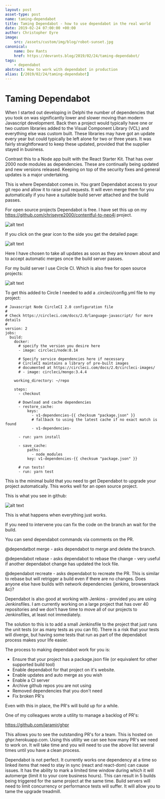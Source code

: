 ```yaml
---
layout: post
asset-type: post
name: taming-dependabot
title: Taming Dependabot - how to use dependabot in the real world
date: 2019-02-24 07:00:00 +00:00
author: Christopher Eyre
image:
    src: /assets/custom/img/blog/robot-sunset.jpg
canonical:
    name: Dev Rants
    href: https://devrants.blog/2019/02/24/taming-dependabot/
tags:
    - dependabot
abstract: How to work with dependabot in production
alias: [/2019/02/24/taming-dependabot]
---
```


# Taming Dependabot

When I started out developing in Delphi the number of dependencies that you took on was significantly lower and slower moving than modern Javascript development. Back then a project would typically have one or two custom libraries added to the Visual Component Library (VCL) and everything else was custom built. These libraries may have got an update every year but could typically be left alone for two or three years. It was fairly straightforward to keep these updated, provided that the supplier stayed in business.

Contrast this to a Node app built with the React Starter Kit. That has over 2000 node modules as dependencies. These are continually being updated and new versions released. Keeping on top of the security fixes and general updates is a major undertaking.

This is where Dependabot comes in. You grant Dependabot access to your git repo and allow it to raise pull requests. It will even merge them for you automatically if you have a suitable build server attached and the build passes.

For open source projects Dependabot is free. I have set this up on my https://github.com/chriseyre2000/contentful-to-neo4j project. 

![alt text](https://devrantsblog.files.wordpress.com/2019/02/screenshot-2019-02-21-at-22.00.01.png "Dependabot Control Panel")

If you click on the gear icon to the side you get the detailed page:

![alt text](https://devrantsblog.files.wordpress.com/2019/02/screenshot-2019-02-21-at-22.03.47.png "Dependabot Settings")

Here I have chosen to take all updates as soon as they are known about and to accept automatic merges once the build server passes.

For my build server I use Circle CI. Which is also free for open source projects:

![alt text](https://devrantsblog.files.wordpress.com/2019/02/screenshot-2019-02-21-at-22.06.55.png "Circle CI")

To get this added to Circle I needed to add a .circleci/config.yml file to my project:

```
# Javascript Node CircleCI 2.0 configuration file
#
# Check https://circleci.com/docs/2.0/language-javascript/ for more details
#
version: 2
jobs:
  build:
    docker:
      # specify the version you desire here
      - image: circleci/node:8.14

      # Specify service dependencies here if necessary
      # CircleCI maintains a library of pre-built images
      # documented at https://circleci.com/docs/2.0/circleci-images/
      # - image: circleci/mongo:3.4.4

    working_directory: ~/repo

    steps:
      - checkout

      # Download and cache dependencies
      - restore_cache:
          keys:
            - v1-dependencies-{{ checksum "package.json" }}
            # fallback to using the latest cache if no exact match is found
            - v1-dependencies-

      - run: yarn install

      - save_cache:
          paths:
            - node_modules
          key: v1-dependencies-{{ checksum "package.json" }}

      # run tests!
      - run: yarn test

```

This is the minimal build that you need to get Dependabot to upgrade your project automatically. This works well for an open source project.

This is what you see in github:

![alt text](https://devrantsblog.files.wordpress.com/2019/02/screenshot-2019-02-24-at-14.03.55.png "Github Details")

This is what happens when everything just works.

If you need to intervene you can fix the code on the branch an wait for the build.

You can send dependabot commands via comments on the PR.

@dependatbot merge - asks dependabot to merge and delete the branch.

@dependabot rebase - asks dependabot to rebase the change - very useful if another dependabot change has updated the lock file.

@dependabot recreate - asks dependabot to recreate the PR. This is similar to rebase but will retrigger a build even if there are no changes. Does anyone else have builds with network dependencies (jenkins, browserstack &c)?

Dependabot is also good at working with Jenkins - provided you are using Jenkinsfiles. I am currently working on a large project that has over 40 repositories and we don't have time to move all of our projects to Jenkinsfiles, at least not immediately.

The solution to this is to add a small Jenkinsfile to the project that just runs the unit tests (or as many tests as you can fit). There is a risk that your tests will diverge, but having some tests that run as part of the dependabot process makes your life easier.

The process to making dependabot work for you is:

- Ensure that your project has a package.json file (or equivalent for other supported build tool)
- Enable dependabot for that project on it's website.
- Enable updates and auto merge as you wish
- Enable a CI server
- Archive github repos you are not using
- Removed dependencies that you don't need
- Fix broken PR's

Even with this in place, the PR's will build up for a while. 

One of my colleagues wrote a utility to manage a backlog of PR's:

https://github.com/jaramir/ghpr

 This allows you to see the outstanding PR's for a team. This is hosted on ghpr.herokuapp.com. Using this utility we can see how many PR's we need to work on.  It will take time and you will need to use the above list several times until you have a clean process.

Dependabot is not perfect.  It currently works one dependency at a time so linked items that need to stay in sync (react and react-dom) can cause issues. It has the ability to mark a limited time window during which it will automerge (limit it to your core business hours). This can result in 5 builds being triggered for the same project at the same time. Build servers will need to limit concurrency or performance tests will suffer. It will allow you to tame the upgrade treadmill.